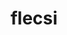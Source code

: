 ---
title: "flecsi"
layout: cache
categories: [package, develop-2024-02-18]
meta: {"versions": ["2.2.1"], "compilers": ["cce@=15.0.1", "gcc@=10.3.0", "gcc@=11.4.0", "gcc@=9.4.0", "oneapi@=2024.0.0"], "oss": ["rhel8", "sle_hpc15", "ubuntu20.04", "ubuntu22.04"], "platforms": ["linux"], "targets": ["neoverse_v1", "neoverse_v2", "ppc64le", "x86_64_v3", "x86_64_v4", "zen4"], "stacks": ["e4s", "e4s-cray-rhel", "e4s-cray-sles", "e4s-neoverse-v2", "e4s-neoverse_v1", "e4s-oneapi", "e4s-power", "root"], "num_specs": 16, "num_specs_by_stack": {"e4s-cray-rhel": 1, "root": 16, "e4s-cray-sles": 1, "e4s-neoverse_v1": 4, "e4s-power": 2, "e4s": 3, "e4s-neoverse-v2": 4, "e4s-oneapi": 1}}
spec_details: [{"hash": "uske6ptbjjrygropg5wvooc6drxblgdx", "compiler": "cce@=15.0.1", "versions": ["2.2.1"], "os": "rhel8", "platform": "linux", "target": "zen4", "variants": ["backend=mpi", "build_system=cmake", "build_type=Release", "caliper_detail=none", "~cuda", "~doc", "~flog", "generator=make", "~graphviz", "+hdf5", "~ipo", "~kokkos", "~openmp", "~rocm", "+shared"], "stacks": ["e4s-cray-rhel", "root"], "size": "-", "tarball": "https://binaries.spack.io/releases/develop-2024-02-18/build_cache/linux-rhel8-zen4/cce-15.0.1/flecsi-2.2.1/linux-rhel8-zen4-cce-15.0.1-flecsi-2.2.1-uske6ptbjjrygropg5wvooc6drxblgdx.spack"}, {"hash": "pogcvuyszdjjqawfl7mp6wp35gqbocij", "compiler": "gcc@=10.3.0", "versions": ["2.2.1"], "os": "sle_hpc15", "platform": "linux", "target": "x86_64_v4", "variants": ["backend=mpi", "build_system=cmake", "build_type=Release", "caliper_detail=none", "~cuda", "~doc", "~flog", "generator=make", "~graphviz", "+hdf5", "~ipo", "~kokkos", "~openmp", "~rocm", "+shared"], "stacks": ["e4s-cray-sles", "root"], "size": "-", "tarball": "https://binaries.spack.io/releases/develop-2024-02-18/build_cache/linux-sle_hpc15-x86_64_v4/gcc-10.3.0/flecsi-2.2.1/linux-sle_hpc15-x86_64_v4-gcc-10.3.0-flecsi-2.2.1-pogcvuyszdjjqawfl7mp6wp35gqbocij.spack"}, {"hash": "gxb62cirihc2yvwfkrilvo7nzw6uxtjx", "compiler": "gcc@=11.4.0", "versions": ["2.2.1"], "os": "ubuntu20.04", "platform": "linux", "target": "neoverse_v1", "variants": ["backend=mpi", "build_system=cmake", "build_type=Release", "caliper_detail=none", "~cuda", "~doc", "~flog", "generator=make", "~graphviz", "+hdf5", "~ipo", "~kokkos", "~openmp", "~rocm", "+shared"], "stacks": ["root", "e4s-neoverse_v1"], "size": "-", "tarball": "https://binaries.spack.io/releases/develop-2024-02-18/build_cache/linux-ubuntu20.04-neoverse_v1/gcc-11.4.0/flecsi-2.2.1/linux-ubuntu20.04-neoverse_v1-gcc-11.4.0-flecsi-2.2.1-gxb62cirihc2yvwfkrilvo7nzw6uxtjx.spack"}, {"hash": "abqqc5cr3bta6xfmdpuashjp7cezs4d5", "compiler": "gcc@=11.4.0", "versions": ["2.2.1"], "os": "ubuntu20.04", "platform": "linux", "target": "neoverse_v1", "variants": ["backend=mpi", "build_system=cmake", "build_type=Release", "caliper_detail=none", "+cuda", "cuda_arch=90", "~doc", "~flog", "generator=make", "~graphviz", "+hdf5", "~ipo", "~kokkos", "~openmp", "~rocm", "+shared"], "stacks": ["root", "e4s-neoverse_v1"], "size": "-", "tarball": "https://binaries.spack.io/releases/develop-2024-02-18/build_cache/linux-ubuntu20.04-neoverse_v1/gcc-11.4.0/flecsi-2.2.1/linux-ubuntu20.04-neoverse_v1-gcc-11.4.0-flecsi-2.2.1-abqqc5cr3bta6xfmdpuashjp7cezs4d5.spack"}, {"hash": "dojipqzqw22fff3dy6guyfimif6x2s6y", "compiler": "gcc@=11.4.0", "versions": ["2.2.1"], "os": "ubuntu20.04", "platform": "linux", "target": "neoverse_v1", "variants": ["backend=mpi", "build_system=cmake", "build_type=Release", "caliper_detail=none", "+cuda", "cuda_arch=80", "~doc", "~flog", "generator=make", "~graphviz", "+hdf5", "~ipo", "~kokkos", "~openmp", "~rocm", "+shared"], "stacks": ["root", "e4s-neoverse_v1"], "size": "-", "tarball": "https://binaries.spack.io/releases/develop-2024-02-18/build_cache/linux-ubuntu20.04-neoverse_v1/gcc-11.4.0/flecsi-2.2.1/linux-ubuntu20.04-neoverse_v1-gcc-11.4.0-flecsi-2.2.1-dojipqzqw22fff3dy6guyfimif6x2s6y.spack"}, {"hash": "2cy7qm7m26kci7u4w2rtfg6qjm7csqwv", "compiler": "gcc@=11.4.0", "versions": ["2.2.1"], "os": "ubuntu20.04", "platform": "linux", "target": "neoverse_v1", "variants": ["backend=mpi", "build_system=cmake", "build_type=Release", "caliper_detail=none", "+cuda", "cuda_arch=75", "~doc", "~flog", "generator=make", "~graphviz", "+hdf5", "~ipo", "~kokkos", "~openmp", "~rocm", "+shared"], "stacks": ["root", "e4s-neoverse_v1"], "size": "-", "tarball": "https://binaries.spack.io/releases/develop-2024-02-18/build_cache/linux-ubuntu20.04-neoverse_v1/gcc-11.4.0/flecsi-2.2.1/linux-ubuntu20.04-neoverse_v1-gcc-11.4.0-flecsi-2.2.1-2cy7qm7m26kci7u4w2rtfg6qjm7csqwv.spack"}, {"hash": "ivblxi3qeqciuotqutrnxifvpkq3cqnr", "compiler": "gcc@=9.4.0", "versions": ["2.2.1"], "os": "ubuntu20.04", "platform": "linux", "target": "ppc64le", "variants": ["backend=mpi", "build_system=cmake", "build_type=Release", "caliper_detail=none", "~cuda", "~doc", "~flog", "generator=make", "~graphviz", "+hdf5", "~ipo", "~kokkos", "~openmp", "~rocm", "+shared"], "stacks": ["e4s-power", "root"], "size": "-", "tarball": "https://binaries.spack.io/releases/develop-2024-02-18/build_cache/linux-ubuntu20.04-ppc64le/gcc-9.4.0/flecsi-2.2.1/linux-ubuntu20.04-ppc64le-gcc-9.4.0-flecsi-2.2.1-ivblxi3qeqciuotqutrnxifvpkq3cqnr.spack"}, {"hash": "auftvi43ne2axzmzauuxte2t2znn5feo", "compiler": "gcc@=9.4.0", "versions": ["2.2.1"], "os": "ubuntu20.04", "platform": "linux", "target": "ppc64le", "variants": ["backend=mpi", "build_system=cmake", "build_type=Release", "caliper_detail=none", "+cuda", "cuda_arch=70", "~doc", "~flog", "generator=make", "~graphviz", "+hdf5", "~ipo", "~kokkos", "~openmp", "~rocm", "+shared"], "stacks": ["e4s-power", "root"], "size": "-", "tarball": "https://binaries.spack.io/releases/develop-2024-02-18/build_cache/linux-ubuntu20.04-ppc64le/gcc-9.4.0/flecsi-2.2.1/linux-ubuntu20.04-ppc64le-gcc-9.4.0-flecsi-2.2.1-auftvi43ne2axzmzauuxte2t2znn5feo.spack"}, {"hash": "l664px6hgnx2sxbsjifseyfnoxnazwtf", "compiler": "gcc@=11.4.0", "versions": ["2.2.1"], "os": "ubuntu20.04", "platform": "linux", "target": "x86_64_v3", "variants": ["backend=mpi", "build_system=cmake", "build_type=Release", "caliper_detail=none", "~cuda", "~doc", "~flog", "generator=make", "~graphviz", "+hdf5", "~ipo", "~kokkos", "~openmp", "~rocm", "+shared"], "stacks": ["root", "e4s"], "size": "-", "tarball": "https://binaries.spack.io/releases/develop-2024-02-18/build_cache/linux-ubuntu20.04-x86_64_v3/gcc-11.4.0/flecsi-2.2.1/linux-ubuntu20.04-x86_64_v3-gcc-11.4.0-flecsi-2.2.1-l664px6hgnx2sxbsjifseyfnoxnazwtf.spack"}, {"hash": "kshsqjjfakl6xj3bgfu37x2gwy5v5wdh", "compiler": "gcc@=11.4.0", "versions": ["2.2.1"], "os": "ubuntu20.04", "platform": "linux", "target": "x86_64_v3", "variants": ["backend=mpi", "build_system=cmake", "build_type=Release", "caliper_detail=none", "+cuda", "cuda_arch=90", "~doc", "~flog", "generator=make", "~graphviz", "+hdf5", "~ipo", "~kokkos", "~openmp", "~rocm", "+shared"], "stacks": ["root", "e4s"], "size": "-", "tarball": "https://binaries.spack.io/releases/develop-2024-02-18/build_cache/linux-ubuntu20.04-x86_64_v3/gcc-11.4.0/flecsi-2.2.1/linux-ubuntu20.04-x86_64_v3-gcc-11.4.0-flecsi-2.2.1-kshsqjjfakl6xj3bgfu37x2gwy5v5wdh.spack"}, {"hash": "xwloe2fcbjtg25iiehgh76xjwjp4ngmk", "compiler": "gcc@=11.4.0", "versions": ["2.2.1"], "os": "ubuntu20.04", "platform": "linux", "target": "x86_64_v3", "variants": ["backend=mpi", "build_system=cmake", "build_type=Release", "caliper_detail=none", "+cuda", "cuda_arch=80", "~doc", "~flog", "generator=make", "~graphviz", "+hdf5", "~ipo", "~kokkos", "~openmp", "~rocm", "+shared"], "stacks": ["root", "e4s"], "size": "-", "tarball": "https://binaries.spack.io/releases/develop-2024-02-18/build_cache/linux-ubuntu20.04-x86_64_v3/gcc-11.4.0/flecsi-2.2.1/linux-ubuntu20.04-x86_64_v3-gcc-11.4.0-flecsi-2.2.1-xwloe2fcbjtg25iiehgh76xjwjp4ngmk.spack"}, {"hash": "qzuk2m2pvwu4hqlk3phbcvfxc5cbjqjb", "compiler": "gcc@=11.4.0", "versions": ["2.2.1"], "os": "ubuntu22.04", "platform": "linux", "target": "neoverse_v2", "variants": ["backend=mpi", "build_system=cmake", "build_type=Release", "caliper_detail=none", "+cuda", "cuda_arch=90", "~doc", "~flog", "generator=make", "~graphviz", "+hdf5", "~ipo", "~kokkos", "~openmp", "~rocm", "+shared"], "stacks": ["root", "e4s-neoverse-v2"], "size": "-", "tarball": "https://binaries.spack.io/releases/develop-2024-02-18/build_cache/linux-ubuntu22.04-neoverse_v2/gcc-11.4.0/flecsi-2.2.1/linux-ubuntu22.04-neoverse_v2-gcc-11.4.0-flecsi-2.2.1-qzuk2m2pvwu4hqlk3phbcvfxc5cbjqjb.spack"}, {"hash": "6mdvu6nyo2qqhjdd2mj4eh4zymc46w7n", "compiler": "gcc@=11.4.0", "versions": ["2.2.1"], "os": "ubuntu22.04", "platform": "linux", "target": "neoverse_v2", "variants": ["backend=mpi", "build_system=cmake", "build_type=Release", "caliper_detail=none", "+cuda", "cuda_arch=75", "~doc", "~flog", "generator=make", "~graphviz", "+hdf5", "~ipo", "~kokkos", "~openmp", "~rocm", "+shared"], "stacks": ["root", "e4s-neoverse-v2"], "size": "-", "tarball": "https://binaries.spack.io/releases/develop-2024-02-18/build_cache/linux-ubuntu22.04-neoverse_v2/gcc-11.4.0/flecsi-2.2.1/linux-ubuntu22.04-neoverse_v2-gcc-11.4.0-flecsi-2.2.1-6mdvu6nyo2qqhjdd2mj4eh4zymc46w7n.spack"}, {"hash": "ugneokhifwpeuvzyvhbtkkrxxcdvo56q", "compiler": "gcc@=11.4.0", "versions": ["2.2.1"], "os": "ubuntu22.04", "platform": "linux", "target": "neoverse_v2", "variants": ["backend=mpi", "build_system=cmake", "build_type=Release", "caliper_detail=none", "+cuda", "cuda_arch=80", "~doc", "~flog", "generator=make", "~graphviz", "+hdf5", "~ipo", "~kokkos", "~openmp", "~rocm", "+shared"], "stacks": ["root", "e4s-neoverse-v2"], "size": "-", "tarball": "https://binaries.spack.io/releases/develop-2024-02-18/build_cache/linux-ubuntu22.04-neoverse_v2/gcc-11.4.0/flecsi-2.2.1/linux-ubuntu22.04-neoverse_v2-gcc-11.4.0-flecsi-2.2.1-ugneokhifwpeuvzyvhbtkkrxxcdvo56q.spack"}, {"hash": "lbvk55zn3bpsfxieryom62r23na45apd", "compiler": "gcc@=11.4.0", "versions": ["2.2.1"], "os": "ubuntu22.04", "platform": "linux", "target": "neoverse_v2", "variants": ["backend=mpi", "build_system=cmake", "build_type=Release", "caliper_detail=none", "~cuda", "~doc", "~flog", "generator=make", "~graphviz", "+hdf5", "~ipo", "~kokkos", "~openmp", "~rocm", "+shared"], "stacks": ["root", "e4s-neoverse-v2"], "size": "-", "tarball": "https://binaries.spack.io/releases/develop-2024-02-18/build_cache/linux-ubuntu22.04-neoverse_v2/gcc-11.4.0/flecsi-2.2.1/linux-ubuntu22.04-neoverse_v2-gcc-11.4.0-flecsi-2.2.1-lbvk55zn3bpsfxieryom62r23na45apd.spack"}, {"hash": "sv6ktn6htg6kvqr2dk3uf566qqmto54d", "compiler": "oneapi@=2024.0.0", "versions": ["2.2.1"], "os": "ubuntu22.04", "platform": "linux", "target": "x86_64_v3", "variants": ["backend=mpi", "build_system=cmake", "build_type=Release", "caliper_detail=none", "~cuda", "~doc", "~flog", "generator=make", "~graphviz", "~hdf5", "~ipo", "~kokkos", "~openmp", "~rocm", "+shared"], "stacks": ["root", "e4s-oneapi"], "size": "-", "tarball": "https://binaries.spack.io/releases/develop-2024-02-18/build_cache/linux-ubuntu22.04-x86_64_v3/oneapi-2024.0.0/flecsi-2.2.1/linux-ubuntu22.04-x86_64_v3-oneapi-2024.0.0-flecsi-2.2.1-sv6ktn6htg6kvqr2dk3uf566qqmto54d.spack"}]
---